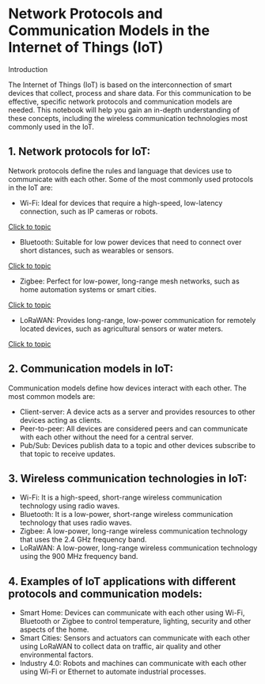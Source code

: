# Network Protocols and Communication Models in the Internet of Things (IoT)
Introduction

The Internet of Things (IoT) is based on the interconnection of smart devices that collect, process and share data. For this communication to be effective, specific network protocols and communication models are needed. This notebook will help you gain an in-depth understanding of these concepts, including the wireless communication technologies most commonly used in the IoT.


## 1. Network protocols for IoT:

Network protocols define the rules and language that devices use to communicate with each other. Some of the most commonly used protocols in the IoT are:

- Wi-Fi: Ideal for devices that require a high-speed, low-latency connection, such as 
IP cameras or robots.

[Click to topic](https://github.com/Adrianc1234/Codes-class/blob/e07907c92d5a8c7a54fff5d089b3627343c0d4f3/Internet%20of%20Things/Protocolos/WiFi.md)

- Bluetooth: Suitable for low power devices that need to connect over short distances, such as wearables or sensors.

[Click to topic](https://github.com/Adrianc1234/Codes-class/blob/e07907c92d5a8c7a54fff5d089b3627343c0d4f3/Internet%20of%20Things/Protocolos/Bluetooth.md)

- Zigbee: Perfect for low-power, long-range mesh networks, such as home automation systems or smart cities.

[Click to topic](https://github.com/Adrianc1234/Codes-class/blob/e07907c92d5a8c7a54fff5d089b3627343c0d4f3/Internet%20of%20Things/Protocolos/Zigbee.md)

- LoRaWAN: Provides long-range, low-power communication for remotely located devices, such as agricultural sensors or water meters.

[Click to topic](https://github.com/Adrianc1234/Codes-class/blob/e07907c92d5a8c7a54fff5d089b3627343c0d4f3/Internet%20of%20Things/Protocolos/LoRaWAN.md)

## 2. Communication models in IoT:

Communication models define how devices interact with each other. The most common models are:

- Client-server: A device acts as a server and provides resources to other devices acting as clients.
- Peer-to-peer: All devices are considered peers and can communicate with each other without the need for a central server.
- Pub/Sub: Devices publish data to a topic and other devices subscribe to that topic to receive updates.

## 3. Wireless communication technologies in IoT:

- Wi-Fi: It is a high-speed, short-range wireless communication technology using radio waves.
- Bluetooth: It is a low-power, short-range wireless communication technology that uses radio waves.
- Zigbee: A low-power, long-range wireless communication technology that uses the 2.4 GHz frequency band.
- LoRaWAN: A low-power, long-range wireless communication technology using the 900 MHz frequency band.

## 4. Examples of IoT applications with different protocols and communication models:

- Smart Home: Devices can communicate with each other using Wi-Fi, Bluetooth or Zigbee to control temperature, lighting, security and other aspects of the home.
- Smart Cities: Sensors and actuators can communicate with each other using LoRaWAN to collect data on traffic, air quality and other environmental factors.
- Industry 4.0: Robots and machines can communicate with each other using Wi-Fi or Ethernet to automate industrial processes.
